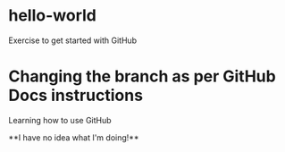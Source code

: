 # hello-world
Exercise to get started with GitHub
<h1>Changing the branch as per GitHub Docs instructions</h1>
<p>Learning how to use GitHub</p>
**I have no idea what I'm doing!**
